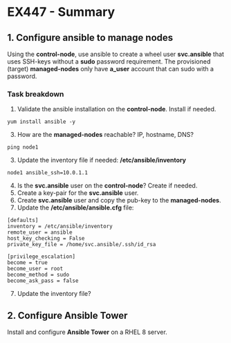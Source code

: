 # EX447 - Summary

## 1. Configure ansible to manage nodes
Using the **control-node**, use ansible to create a wheel user **svc.ansible** that uses SSH-keys without a **sudo** password requirement. The provisioned (target) **managed-nodes** only have **a_user** account that can sudo with a password.

### Task breakdown
1. Validate the ansible installation on the **control-node**. Install if needed.
  ```
  yum install ansible -y
  ```
3. How are the **managed-nodes** reachable? IP, hostname, DNS? 
  ```
  ping node1
  ```
3. Update the inventory file if needed: **/etc/ansible/inventory**
  ```
  node1 ansible_ssh=10.0.1.1
  ```
4. Is the **svc.ansible** user on the **control-node**? Create if needed.
5. Create a key-pair for the **svc.ansible** user.
6. Create **svc.ansible** user and copy the pub-key to the **managed-nodes**.
7. Update the **/etc/ansible/ansible.cfg** file:
  ```
  [defaults]
  inventory = /etc/ansible/inventory
  remote_user = ansible
  host_key_checking = False
  private_key_file = /home/svc.ansible/.ssh/id_rsa

  [privilege_escalation]
  become = true
  become_user = root
  become_method = sudo
  become_ask_pass = false
  ```
7. Update the inventory file? 

## 2. Configure Ansible Tower
Install and configure **Ansible Tower** on a RHEL 8 server.
